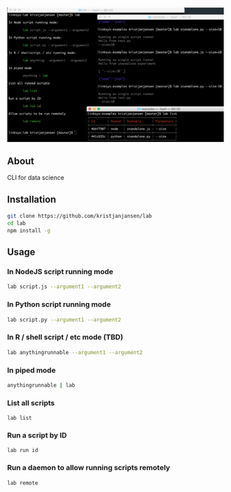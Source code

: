![](./screenshot.png)

## About

CLI for data science

## Installation

```sh
git clone https://github.com/kristjanjansen/lab
cd lab
npm install -g
```

 ## Usage

### In NodeJS script running mode

```sh
lab script.js --argument1 --argument2
```

### In Python script running mode

```sh
lab script.py --argument1 --argument2
```

### In R / shell script / etc mode (TBD)

```sh
lab anythingrunnable --argument1 --argument2
```

### In piped mode

```sh
anythingrunnable | lab
```

### List all scripts

```
lab list
```

### Run a script by ID

```
lab run id
```

### Run a daemon to allow running scripts remotely

```
lab remote
```